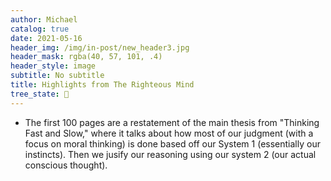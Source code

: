 ```yaml
---
author: Michael
catalog: true
date: 2021-05-16
header_img: /img/in-post/new_header3.jpg
header_mask: rgba(40, 57, 101, .4)
header_style: image
subtitle: No subtitle
title: Highlights from The Righteous Mind
tree_state: 🌱
---
```


- The first 100 pages are a restatement of the main thesis from "Thinking Fast and Slow," where it talks about how most of our judgment (with a focus on moral thinking) is done based off our System 1 (essentially our instincts). Then we jusify our reasoning using our system 2 (our actual conscious thought).
